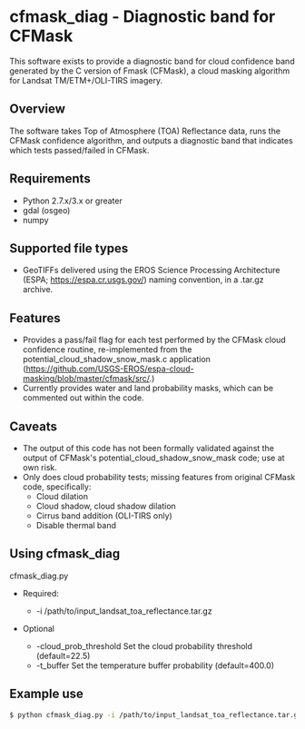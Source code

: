 # cfmask_diag - Diagnostic band for CFMask
This software exists to provide a diagnostic band for cloud confidence band generated by the C version of Fmask (CFMask), a cloud masking algorithm for Landsat TM/ETM+/OLI-TIRS imagery.

## Overview
The software takes Top of Atmosphere (TOA) Reflectance data, runs the CFMask confidence algorithm, and outputs a diagnostic band that indicates which tests passed/failed in CFMask.

## Requirements
* Python 2.7.x/3.x or greater
* gdal (osgeo)
* numpy

## Supported file types
* GeoTIFFs delivered using the EROS Science Processing Architecture (ESPA; https://espa.cr.usgs.gov/) naming convention, in a .tar.gz archive.

## Features
* Provides a pass/fail flag for each test performed by the CFMask cloud confidence routine, re-implemented from the potential_cloud_shadow_snow_mask.c application (https://github.com/USGS-EROS/espa-cloud-masking/blob/master/cfmask/src/.)
* Currently provides water and land probability masks, which can be commented out within the code.

## Caveats
* The output of this code has not been formally validated against the output of CFMask's potential_cloud_shadow_snow_mask code; use at own risk.
* Only does cloud probability tests; missing features from original CFMask code, specifically:
  * Cloud dilation
  * Cloud shadow, cloud shadow dilation
  * Cirrus band addition (OLI-TIRS only)
  * Disable thermal band

## Using cfmask_diag
cfmask_diag.py 
  
  * Required:
    * -i /path/to/input_landsat_toa_reflectance.tar.gz
  
  * Optional
    * -cloud_prob_threshold Set the cloud probability threshold (default=22.5)
    * -t_buffer Set the temperature buffer probability (default=400.0)

## Example use
```bash
$ python cfmask_diag.py -i /path/to/input_landsat_toa_reflectance.tar.gz 
```

